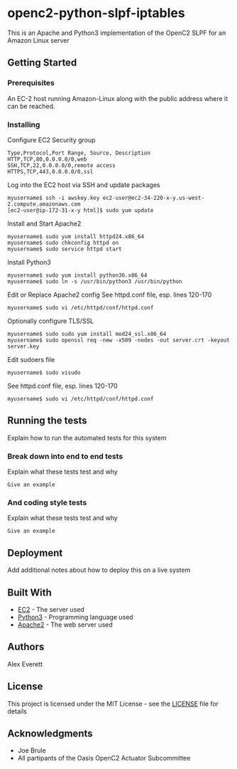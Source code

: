 # openc2-python-slpf-iptables
This is an Apache and Python3 implementation of the OpenC2 SLPF for an Amazon Linux server

## Getting Started

### Prerequisites

An EC-2 host running Amazon-Linux along with the public address where it can be reached.

### Installing
Configure EC2 Security group
```
Type,Protocol,Port Range, Source, Description
HTTP,TCP,80,0.0.0.0/0,web
SSH,TCP,22,0.0.0.0/0,remote access
HTTPS,TCP,443,0.0.0.0/0,ssl
```

Log into the EC2 host via SSH and update packages
```
myusername$ ssh -i awskey.key ec2-user@ec2-34-220-x-y.us-west-2.compute.amazonaws.com
[ec2-user@ip-172-31-x-y html]$ sudo yum update
```

Install and Start Apache2
```
myusername$ sudo yum install httpd24.x86_64
myusername$ sudo chkconfig httpd on
myusername$ sudo service httpd start
```

Install Python3

```
myusername$ sudo yum install python36.x86_64
myusername$ sudo ln -s /usr/bin/python3 /usr/bin/python
```

Edit or Replace Apache2 config 
See httpd.conf file, esp. lines 120-170
```
myusername$ sudo vi /etc/httpd/conf/httpd.conf
```

Optionally configure TLS/SSL
```
myusername$ sudo sudo yum install mod24_ssl.x86_64
myusername$ sudo openssl req -new -x509 -nodes -out server.crt -keyout server.key
```

Edit sudoers file
```
myusername$ sudo visudo
```

See httpd.conf file, esp. lines 120-170
```
myusername$ sudo vi /etc/httpd/conf/httpd.conf
```

## Running the tests

Explain how to run the automated tests for this system

### Break down into end to end tests

Explain what these tests test and why

```
Give an example
```

### And coding style tests

Explain what these tests test and why

```
Give an example
```

## Deployment

Add additional notes about how to deploy this on a live system

## Built With

* [EC2](http://aws.amazon.com/) - The server used
* [Python3](https://www.python.org/) - Programming language used
* [Apache2](https://www.apache.org) - The web server used


## Authors
Alex Everett

## License

This project is licensed under the MIT License - see the [LICENSE](LICENSE) file for details

## Acknowledgments

* Joe Brule
* All partipants of the Oasis OpenC2 Actuator Subcommittee
